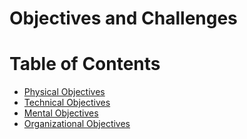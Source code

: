 # Objectives and Challenges

> 

# Table of Contents

- [Physical Objectives](#physical-objectives)
- [Technical Objectives](#technical-objectives)
- [Mental Objectives](#mental-objectives)
- [Organizational Objectives](#organizational-objectives)
